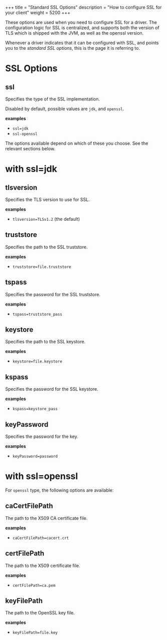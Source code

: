 +++
title = "Standard SSL Options"
description = "How to configure SSL for your client"
weight = 5200
+++

These options are used when you need to configure SSL for a driver. The configuration logic for 
SSL is centralized, and supports both the version of TLS which is shipped with the JVM, as well 
as the openssl version.

Whenever a driver indicates that it can be configured with SSL, and points you to
the _standard SSL options_, this is the page it is referring to.

# SSL Options

## ssl

Specifies the type of the SSL implementation.

Disabled by default, possible values are `jdk`, and `openssl`.

**examples**

- `ssl=jdk`
- `ssl-openssl`

The options available depend on which of these you choose. See the relevant sections below.

# with ssl=jdk

## tlsversion

Specifies the TLS version to use for SSL.

**examples**

- `tlsversion=TLSv1.2` (the default)

## truststore

Specifies the path to the SSL truststore.

**examples**

- `truststore=file.truststore`

## tspass

Specifies the password for the SSL truststore.

**examples**

- `tspass=truststore_pass`

## keystore

Specifies the path to the SSL keystore.

**examples**

- `keystore=file.keystore`

## kspass

Specifies the password for the SSL keystore.

**examples**

- `kspass=keystore_pass`

## keyPassword

Specifies the password for the key.

**examples** 

- `keyPassword=password`

# with ssl=openssl

For `openssl` type, the following options are available:

## caCertFilePath

The path to the X509 CA certificate file.

**examples**

- `caCertFilePath=cacert.crt`

## certFilePath

The path to the X509 certificate file.

**examples**

- `certFilePath=ca.pem`

## keyFilePath

The path to the OpenSSL key file.

**examples**

- `keyFilePath=file.key`
